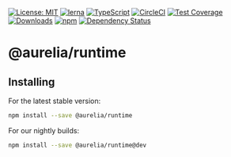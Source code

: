 [![License: MIT](https://img.shields.io/badge/License-MIT-yellow.svg)](https://opensource.org/licenses/MIT)
[![lerna](https://img.shields.io/badge/maintained%20with-lerna-cc00ff.svg)](https://lernajs.io/)
[![TypeScript](https://img.shields.io/badge/%3C%2F%3E-TypeScript-%230074c1.svg)](http://www.typescriptlang.org/)
[![CircleCI](https://circleci.com/gh/aurelia/aurelia.svg?style=shield)](https://circleci.com/gh/aurelia/aurelia)
[![Test Coverage](https://api.codeclimate.com/v1/badges/5ac0e13689735698073a/test_coverage)](https://codeclimate.com/github/aurelia/aurelia/test_coverage)
[![Downloads](https://img.shields.io/npm/dm/@aurelia/runtime.svg)](https://www.npmjs.com/package/@aurelia/runtime)
[![npm](https://img.shields.io/npm/v/@aurelia/runtime.svg?maxAge=3600)](https://www.npmjs.com/package/@aurelia/runtime)
[![Dependency Status](https://david-dm.org/aurelia/aurelia.svg?path=packages/runtime)](https://david-dm.org/aurelia/aurelia?path=packages/runtime)
# @aurelia/runtime

## Installing

For the latest stable version:

```bash
npm install --save @aurelia/runtime
```

For our nightly builds:

```bash
npm install --save @aurelia/runtime@dev
```
